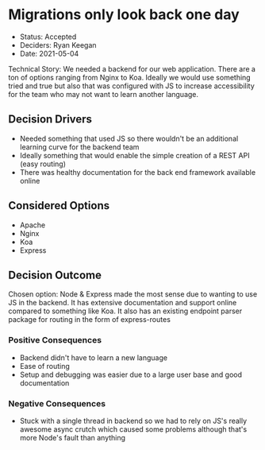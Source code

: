 # Migrations only look back one day

* Status: Accepted
* Deciders: Ryan Keegan
* Date: 2021-05-04

Technical Story: We needed a backend for our web application. There are a ton of options ranging from Nginx to Koa. Ideally we would use something tried and true but also that was configured with JS to increase accessibility for the team who may not want to learn another language.

## Decision Drivers

* Needed something that used JS so there wouldn't be an additional learning curve for the backend team
* Ideally something that would enable the simple creation of a REST API (easy routing)
* There was healthy documentation for the back end framework available online

## Considered Options

* Apache
* Nginx
* Koa
* Express

## Decision Outcome

Chosen option: Node & Express made the most sense due to wanting to use JS in the backend. It has extensive documentation and support online compared to something like Koa. It also has an existing endpoint parser package for routing in the form of express-routes

### Positive Consequences 

* Backend didn't have to learn a new language
* Ease of routing
* Setup and debugging was easier due to a large user base and good documentation


### Negative Consequences 

* Stuck with a single thread in backend so we had to rely on JS's really awesome async crutch which caused some problems although that's more Node's fault than anything

<!-- markdownlint-disable-file MD013 -->